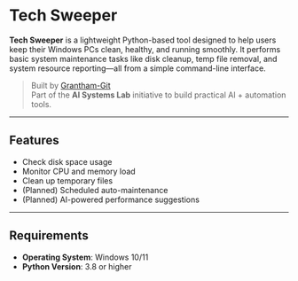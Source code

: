 # Tech Sweeper

**Tech Sweeper** is a lightweight Python-based tool designed to help users keep their Windows PCs clean, healthy, and running smoothly. It performs basic system maintenance tasks like disk cleanup, temp file removal, and system resource reporting—all from a simple command-line interface.

> Built by [Grantham-Git](https://github.com/Grantham-Git)  
> Part of the **AI Systems Lab** initiative to build practical AI + automation tools.

---

## Features

- Check disk space usage
- Monitor CPU and memory load
- Clean up temporary files
- (Planned) Scheduled auto-maintenance
- (Planned) AI-powered performance suggestions

---

## Requirements

- **Operating System**: Windows 10/11  
- **Python Version**: 3.8 or higher  

